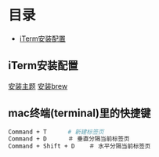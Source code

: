 # 目录
- [iTerm安装配置](#iterm安装配置)

## iTerm安装配置

[安装主题](https://mp.weixin.qq.com/s?__biz=MzAwNzgxMjYzMA==&mid=401433562&idx=1&sn=1ca074b0629463f37a777a2b96aa98af&mpshare=1&scene=1&srcid=0222RY0edS1nmNZx6mhPYnrM&key=5c38b4f950326d7e0b9e6cffac84af8b2ef652db3e65521618f5c1575d32f39a4d2371f62c17393781e004a81ad482d1b2c2e13a0f4c11e80f0b3da9717d6f0801589b3ab3897779ec21309fef7e69c5&ascene=0&uin=MTQ5Mzc4&devicetype=iMac+MacBookPro10%2C1+OSX+OSX+10.12.3+build(16D32)&version=12020002&nettype=WIFI&fontScale=100&pass_ticket=19vyr44Wj8V%2F4eDfMX4pVbeSNA%2BgaL0uvlh2GEa9Hzg%3D)
[安装brew](https://brew.sh/)

## mac终端(terminal)里的快捷键

```bash
Command + T      # 新建标签页
Command + D      ＃ 垂直分隔当前标签页
Command + Shift + D    ＃ 水平分隔当前标签页
```